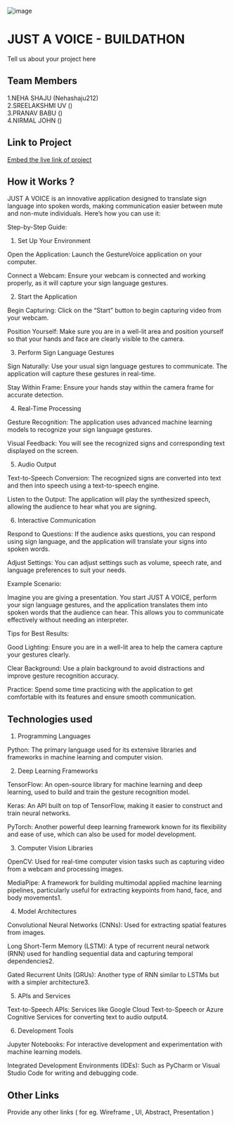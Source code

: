 ![image](IMG-20240925-WA0030.jpg)

# JUST A VOICE - BUILDATHON
Tell us about your project here

## Team Members
1.NEHA SHAJU (Nehashaju212)   
2.SREELAKSHMI UV ()   
3.PRANAV BABU ()   
4.NIRMAL JOHN ()   

## Link to Project
[Embed the live link of project](live_link)

## How it Works ?  
JUST A VOICE is an innovative application designed to translate sign language into spoken words, making communication easier between mute and non-mute individuals. Here’s how you can use it: 

Step-by-Step Guide: 

1. Set Up Your Environment 

Open the Application: Launch the GestureVoice application on your computer. 

Connect a Webcam: Ensure your webcam is connected and working properly, as it will capture your sign language gestures. 

2. Start the Application 

Begin Capturing: Click on the “Start” button to begin capturing video from your webcam. 

Position Yourself: Make sure you are in a well-lit area and position yourself so that your hands and face are clearly visible to the camera. 

3. Perform Sign Language Gestures 

Sign Naturally: Use your usual sign language gestures to communicate. The application will capture these gestures in real-time. 

Stay Within Frame: Ensure your hands stay within the camera frame for accurate detection. 

4. Real-Time Processing 

Gesture Recognition: The application uses advanced machine learning models to recognize your sign language gestures. 

Visual Feedback: You will see the recognized signs and corresponding text displayed on the screen. 

5. Audio Output 

Text-to-Speech Conversion: The recognized signs are converted into text and then into speech using a text-to-speech engine. 

Listen to the Output: The application will play the synthesized speech, allowing the audience to hear what you are signing. 

6. Interactive Communication 

Respond to Questions: If the audience asks questions, you can respond using sign language, and the application will translate your signs into spoken words. 

Adjust Settings: You can adjust settings such as volume, speech rate, and language preferences to suit your needs. 

Example Scenario: 

Imagine you are giving a presentation. You start JUST A VOICE, perform your sign language gestures, and the application translates them into spoken words that the audience can hear. This allows you to communicate effectively without needing an interpreter. 

Tips for Best Results: 

Good Lighting: Ensure you are in a well-lit area to help the camera capture your gestures clearly. 

Clear Background: Use a plain background to avoid distractions and improve gesture recognition accuracy. 

Practice: Spend some time practicing with the application to get comfortable with its features and ensure smooth communication. 



## Technologies used
1. Programming Languages 

Python: The primary language used for its extensive libraries and frameworks in machine learning and computer vision. 

2. Deep Learning Frameworks 

TensorFlow: An open-source library for machine learning and deep learning, used to build and train the gesture recognition model. 

Keras: An API built on top of TensorFlow, making it easier to construct and train neural networks. 

PyTorch: Another powerful deep learning framework known for its flexibility and ease of use, which can also be used for model development. 

3. Computer Vision Libraries 

OpenCV: Used for real-time computer vision tasks such as capturing video from a webcam and processing images. 

MediaPipe: A framework for building multimodal applied machine learning pipelines, particularly useful for extracting keypoints from hand, face, and body movements1. 

4. Model Architectures 

Convolutional Neural Networks (CNNs): Used for extracting spatial features from images. 

Long Short-Term Memory (LSTM): A type of recurrent neural network (RNN) used for handling sequential data and capturing temporal dependencies2. 

Gated Recurrent Units (GRUs): Another type of RNN similar to LSTMs but with a simpler architecture3. 

5. APIs and Services 

Text-to-Speech APIs: Services like Google Cloud Text-to-Speech or Azure Cognitive Services for converting text to audio output4. 

6. Development Tools 

Jupyter Notebooks: For interactive development and experimentation with machine learning models. 

Integrated Development Environments (IDEs): Such as PyCharm or Visual Studio Code for writing and debugging code. 

## Other Links
Provide any other links ( for eg. Wireframe , UI, Abstract, Presentation )
